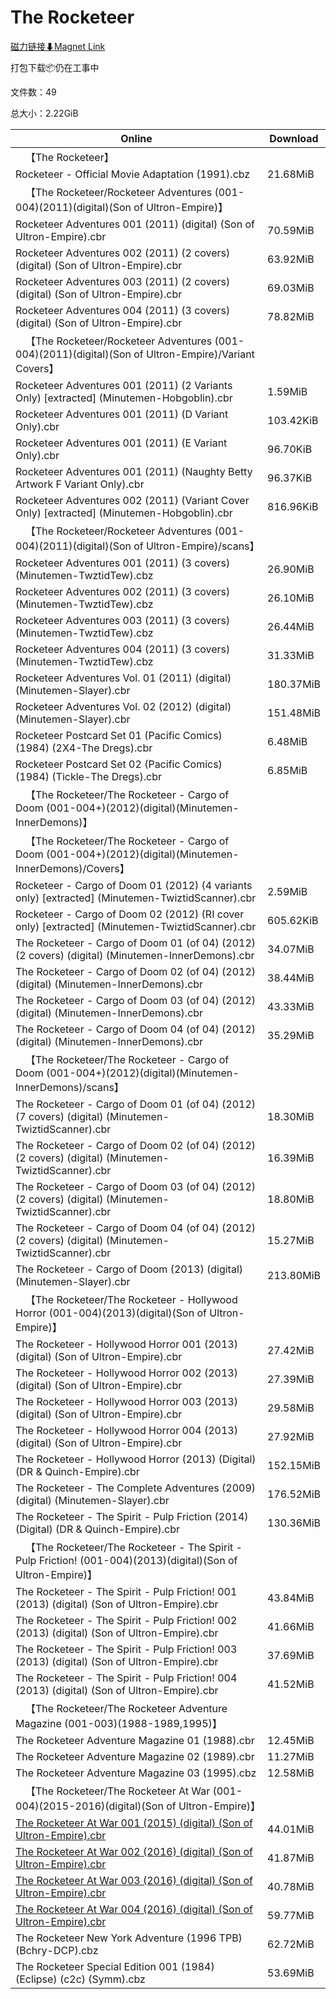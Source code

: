 # The Rocketeer

[磁力链接⬇Magnet Link](magnet:?xt=urn:btih:5708743a9d575f3733bc8d045bcb8824b67f21e5&dn=The%20Rocketeer)

打包下载📦仍在工事中

文件数：49

总大小：2.22GiB

Online | Download
--- | ---
&emsp;【The Rocketeer】 | 
Rocketeer - Official Movie Adaptation (1991).cbz | 21.68MiB
&emsp;【The Rocketeer/Rocketeer Adventures (001-004)(2011)(digital)(Son of Ultron-Empire)】 | 
Rocketeer Adventures 001 (2011) (digital) (Son of Ultron-Empire).cbr | 70.59MiB
Rocketeer Adventures 002 (2011) (2 covers) (digital) (Son of Ultron-Empire).cbr | 63.92MiB
Rocketeer Adventures 003 (2011) (2 covers) (digital) (Son of Ultron-Empire).cbr | 69.03MiB
Rocketeer Adventures 004 (2011) (3 covers) (digital) (Son of Ultron-Empire).cbr | 78.82MiB
&emsp;【The Rocketeer/Rocketeer Adventures (001-004)(2011)(digital)(Son of Ultron-Empire)/Variant Covers】 | 
Rocketeer Adventures 001 (2011) (2 Variants Only) \[extracted\] (Minutemen-Hobgoblin).cbr | 1.59MiB
Rocketeer Adventures 001 (2011) (D Variant Only).cbr | 103.42KiB
Rocketeer Adventures 001 (2011) (E Variant Only).cbr | 96.70KiB
Rocketeer Adventures 001 (2011) (Naughty Betty Artwork F Variant Only).cbr | 96.37KiB
Rocketeer Adventures 002 (2011) (Variant Cover Only) \[extracted\] (Minutemen-Hobgoblin).cbr | 816.96KiB
&emsp;【The Rocketeer/Rocketeer Adventures (001-004)(2011)(digital)(Son of Ultron-Empire)/scans】 | 
Rocketeer Adventures 001 (2011) (3 covers) (Minutemen-TwztidTew).cbz | 26.90MiB
Rocketeer Adventures 002 (2011) (3 covers) (Minutemen-TwztidTew).cbz | 26.10MiB
Rocketeer Adventures 003 (2011) (3 covers) (Minutemen-TwztidTew).cbz | 26.44MiB
Rocketeer Adventures 004 (2011) (3 covers) (Minutemen-TwztidTew).cbz | 31.33MiB
Rocketeer Adventures Vol. 01 (2011) (digital) (Minutemen-Slayer).cbr | 180.37MiB
Rocketeer Adventures Vol. 02 (2012) (digital) (Minutemen-Slayer).cbr | 151.48MiB
Rocketeer Postcard Set 01 (Pacific Comics) (1984) (2X4-The Dregs).cbr | 6.48MiB
Rocketeer Postcard Set 02 (Pacific Comics) (1984) (Tickle-The Dregs).cbr | 6.85MiB
&emsp;【The Rocketeer/The Rocketeer - Cargo of Doom (001-004+)(2012)(digital)(Minutemen-InnerDemons)】 | 
&emsp;【The Rocketeer/The Rocketeer - Cargo of Doom (001-004+)(2012)(digital)(Minutemen-InnerDemons)/Covers】 | 
Rocketeer - Cargo of Doom 01 (2012) (4 variants only) \[extracted\] (Minutemen-TwiztidScanner).cbr | 2.59MiB
Rocketeer - Cargo of Doom 02 (2012) (RI cover only) \[extracted\] (Minutemen-TwiztidScanner).cbr | 605.62KiB
The Rocketeer - Cargo of Doom 01 (of 04) (2012) (2 covers) (digital) (Minutemen-InnerDemons).cbr | 34.07MiB
The Rocketeer - Cargo of Doom 02 (of 04) (2012) (digital) (Minutemen-InnerDemons).cbr | 38.44MiB
The Rocketeer - Cargo of Doom 03 (of 04) (2012) (digital) (Minutemen-InnerDemons).cbr | 43.33MiB
The Rocketeer - Cargo of Doom 04 (of 04) (2012) (digital) (Minutemen-InnerDemons).cbr | 35.29MiB
&emsp;【The Rocketeer/The Rocketeer - Cargo of Doom (001-004+)(2012)(digital)(Minutemen-InnerDemons)/scans】 | 
The Rocketeer - Cargo of Doom 01 (of 04) (2012) (7 covers) (digital) (Minutemen-TwiztidScanner).cbr | 18.30MiB
The Rocketeer - Cargo of Doom 02 (of 04) (2012) (2 covers) (digital) (Minutemen-TwiztidScanner).cbr | 16.39MiB
The Rocketeer - Cargo of Doom 03 (of 04) (2012) (2 covers) (digital) (Minutemen-TwiztidScanner).cbr | 18.80MiB
The Rocketeer - Cargo of Doom 04 (of 04) (2012) (2 covers) (digital) (Minutemen-TwiztidScanner).cbr | 15.27MiB
The Rocketeer - Cargo of Doom (2013) (digital) (Minutemen-Slayer).cbr | 213.80MiB
&emsp;【The Rocketeer/The Rocketeer - Hollywood Horror (001-004)(2013)(digital)(Son of Ultron-Empire)】 | 
The Rocketeer - Hollywood Horror 001 (2013) (digital) (Son of Ultron-Empire).cbr | 27.42MiB
The Rocketeer - Hollywood Horror 002 (2013) (digital) (Son of Ultron-Empire).cbr | 27.39MiB
The Rocketeer - Hollywood Horror 003 (2013) (digital) (Son of Ultron-Empire).cbr | 29.58MiB
The Rocketeer - Hollywood Horror 004 (2013) (digital) (Son of Ultron-Empire).cbr | 27.92MiB
The Rocketeer - Hollywood Horror (2013) (Digital) (DR & Quinch-Empire).cbr | 152.15MiB
The Rocketeer - The Complete Adventures (2009) (digital) (Minutemen-Slayer).cbr | 176.52MiB
The Rocketeer - The Spirit - Pulp Friction (2014) (Digital) (DR & Quinch-Empire).cbr | 130.36MiB
&emsp;【The Rocketeer/The Rocketeer - The Spirit - Pulp Friction! (001-004)(2013)(digital)(Son of Ultron-Empire)】 | 
The Rocketeer - The Spirit - Pulp Friction! 001 (2013) (digital) (Son of Ultron-Empire).cbr | 43.84MiB
The Rocketeer - The Spirit - Pulp Friction! 002 (2013) (digital) (Son of Ultron-Empire).cbr | 41.66MiB
The Rocketeer - The Spirit - Pulp Friction! 003 (2013) (digital) (Son of Ultron-Empire).cbr | 37.69MiB
The Rocketeer - The Spirit - Pulp Friction! 004 (2013) (digital) (Son of Ultron-Empire).cbr | 41.52MiB
&emsp;【The Rocketeer/The Rocketeer Adventure Magazine (001-003)(1988-1989,1995)】 | 
The Rocketeer Adventure Magazine 01 (1988).cbr | 12.45MiB
The Rocketeer Adventure Magazine 02 (1989).cbr | 11.27MiB
The Rocketeer Adventure Magazine 03 (1995).cbz | 12.58MiB
&emsp;【The Rocketeer/The Rocketeer At War (001-004)(2015-2016)(digital)(Son of Ultron-Empire)】 | 
[The Rocketeer At War 001 (2015) (digital) (Son of Ultron-Empire).cbr](https://github.com/alicewish/markdown/blob/master/comic/Rocketeer-At-War-001-2015-digital-Son-of-Ultron-Empire-cbr.md) | 44.01MiB
[The Rocketeer At War 002 (2016) (digital) (Son of Ultron-Empire).cbr](https://github.com/alicewish/markdown/blob/master/comic/Rocketeer-At-War-002-2016-digital-Son-of-Ultron-Empire-cbr.md) | 41.87MiB
[The Rocketeer At War 003 (2016) (digital) (Son of Ultron-Empire).cbr](https://github.com/alicewish/markdown/blob/master/comic/Rocketeer-At-War-003-2016-digital-Son-of-Ultron-Empire-cbr.md) | 40.78MiB
[The Rocketeer At War 004 (2016) (digital) (Son of Ultron-Empire).cbr](https://github.com/alicewish/markdown/blob/master/comic/Rocketeer-At-War-004-2016-digital-Son-of-Ultron-Empire-cbr.md) | 59.77MiB
The Rocketeer New York Adventure (1996 TPB)(Bchry-DCP).cbz | 62.72MiB
The Rocketeer Special Edition 001 (1984) (Eclipse) (c2c) (Symm).cbz | 53.69MiB